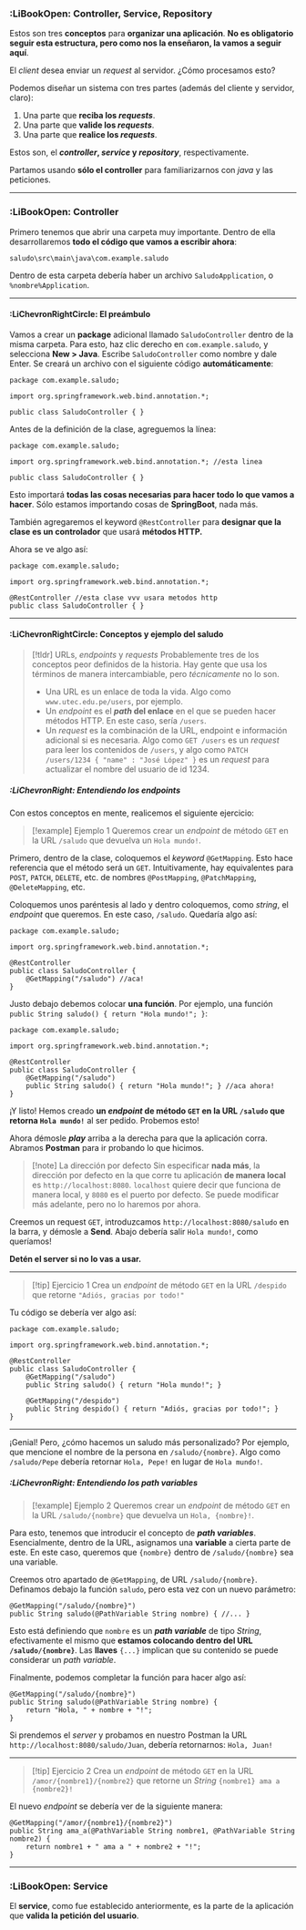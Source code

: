 ### :LiBookOpen: Controller, Service, Repository

Estos son tres **conceptos** para **organizar una aplicación**. **No es obligatorio seguir esta estructura, pero como nos la enseñaron, la vamos a seguir aquí**.

El *client* desea enviar un *request* al servidor. ¿Cómo procesamos esto?

Podemos diseñar un sistema con tres partes (además del cliente y servidor, claro):
1. Una parte que **reciba los *requests***.
2. Una parte que **valide los *requests***.
3. Una parte que **realice los *requests***.

Estos son, el ***controller*, *service* y *repository***, respectivamente.

Partamos usando **sólo el controller** para familiarizarnos con *java* y las peticiones.

---
### :LiBookOpen: Controller

Primero tenemos que abrir una carpeta muy importante. Dentro de ella desarrollaremos **todo el código que vamos a escribir ahora**:

```
saludo\src\main\java\com.example.saludo
```

Dentro de esta carpeta debería haber un archivo `SaludoApplication`, o `%nombre%Application`.

---
#### :LiChevronRightCircle: El preámbulo

Vamos a crear un **package** adicional llamado `SaludoController` dentro de la misma carpeta. Para esto, haz clic derecho en `com.example.saludo`, y selecciona **New > Java**. Escribe `SaludoController` como nombre y dale Enter. Se creará un archivo con el siguiente código **automáticamente**:

```
package com.example.saludo;  

import org.springframework.web.bind.annotation.*;
  
public class SaludoController { }
```

Antes de la definición de la clase, agreguemos la línea:

```
package com.example.saludo;  

import org.springframework.web.bind.annotation.*; //esta linea
  
public class SaludoController { }
```

Esto importará **todas las cosas necesarias para hacer todo lo que vamos a hacer**. Sólo estamos importando cosas de **SpringBoot**, nada más.

También agregaremos el keyword `@RestController` para **designar que la clase es un controlador** que usará **métodos HTTP.**

Ahora se ve algo así:

```
package com.example.saludo;

import org.springframework.web.bind.annotation.*;

@RestController //esta clase vvv usara metodos http
public class SaludoController { }
```

---
#### :LiChevronRightCircle: Conceptos y ejemplo del saludo

>[!tldr] URLs, *endpoints* y *requests*
>Probablemente tres de los conceptos peor definidos de la historia. Hay gente que usa los términos de manera intercambiable, pero *técnicamente* no lo son.
>- Una URL es un enlace de toda la vida. Algo como `www.utec.edu.pe/users`, por ejemplo.
>- Un *endpoint* es el ***path* del enlace** en el que se pueden hacer métodos HTTP. En este caso, sería `/users`.
>- Un *request* es la combinación de la URL, endpoint e información adicional si es necesaria. Algo como `GET /users` es un *request* para leer los contenidos de `/users`, y  algo como `PATCH /users/1234 { "name" : "José López" }` es un *request* para actualizar el nombre del usuario de id 1234.

##### :LiChevronRight: Entendiendo los *endpoints*

Con estos conceptos en mente, realicemos el siguiente ejercicio:

>[!example] Ejemplo 1
>Queremos crear un *endpoint* de método `GET` en la URL `/saludo` que devuelva un `Hola mundo!`.

Primero, dentro de la clase, coloquemos el *keyword* `@GetMapping`. Esto hace referencia que el método será un `GET`. Intuitivamente, hay equivalentes para `POST`, `PATCH`, `DELETE`, etc. de nombres `@PostMapping`, `@PatchMapping`, `@DeleteMapping`, etc.

Coloquemos unos paréntesis al lado y dentro coloquemos, como *string*, el *endpoint* que queremos. En este caso, `/saludo`. Quedaría algo así:

```
package com.example.saludo;  

import org.springframework.web.bind.annotation.*;

@RestController
public class SaludoController {
	@GetMapping("/saludo") //aca!
}
```

Justo debajo debemos colocar **una función**. Por ejemplo, una función `public String saludo() { return "Hola mundo!"; }`:

```
package com.example.saludo;  

import org.springframework.web.bind.annotation.*;

@RestController
public class SaludoController {
	@GetMapping("/saludo")
	public String saludo() { return "Hola mundo!"; } //aca ahora!
}
```

¡Y listo! Hemos creado **un *endpoint* de método `GET` en la URL `/saludo` que retorna `Hola mundo!`** al ser pedido. Probemos esto!

Ahora démosle ***play*** arriba a la derecha para que la aplicación corra. Abramos **Postman** para ir probando lo que hicimos.

>[!note] La dirección por defecto
>Sin especificar **nada más**, la dirección por defecto en la que corre tu aplicación **de manera local** es `http://localhost:8080`. `localhost` quiere decir que funciona de manera local, y `8080` es el puerto por defecto. Se puede modificar más adelante, pero no lo haremos por ahora.

Creemos un request `GET`, introduzcamos `http://localhost:8080/saludo` en la barra, y démosle a **Send**. Abajo debería salir `Hola mundo!`, como queríamos!

**Detén el server si no lo vas a usar.**

---

>[!tip] Ejercicio 1
>Crea un *endpoint* de método `GET` en la URL `/despido` que retorne `"Adiós, gracias por todo!"`

Tu código se debería ver algo así:

```
package com.example.saludo;  
  
import org.springframework.web.bind.annotation.*;  
  
@RestController  
public class SaludoController {  
    @GetMapping("/saludo")  
    public String saludo() { return "Hola mundo!"; }  
	
    @GetMapping("/despido")  
    public String despido() { return "Adiós, gracias por todo!"; }  
}
```

---

¡Genial! Pero, ¿cómo hacemos un saludo más personalizado? Por ejemplo, que mencione el nombre de la persona en `/saludo/{nombre}`. Algo como `/saludo/Pepe` debería retornar `Hola, Pepe!` en lugar de `Hola mundo!`.

##### :LiChevronRight: Entendiendo los *path variables*

>[!example] Ejemplo 2
>Queremos crear un *endpoint* de método `GET` en la URL `/saludo/{nombre}` que devuelva un `Hola, {nombre}!`.

Para esto, tenemos que introducir el concepto de ***path variables***. Esencialmente, dentro de la URL, asignamos una **variable** a cierta parte de este. En este caso, queremos que `{nombre}` dentro de `/saludo/{nombre}` sea una variable.

Creemos otro apartado de `@GetMapping`, de URL `/saludo/{nombre}`. Definamos debajo la función `saludo`, pero esta vez con un nuevo parámetro:

```
@GetMapping("/saludo/{nombre}")
public String saludo(@PathVariable String nombre) { //... }
```

Esto está definiendo que `nombre` es un ***path variable*** de tipo *String*, efectivamente el mismo que **estamos colocando dentro del URL `/saludo/{nombre}`**. Las **llaves** `{...}` implican que su contenido se puede considerar un *path variable*.

Finalmente, podemos completar la función para hacer algo así:

```
@GetMapping("/saludo/{nombre}")
public String saludo(@PathVariable String nombre) {
	return "Hola, " + nombre + "!";
}
```

Si prendemos el *server* y probamos en nuestro Postman la URL `http://localhost:8080/saludo/Juan`, debería retornarnos: `Hola, Juan!`

---

>[!tip] Ejercicio 2
>Crea un *endpoint* de método `GET` en la URL `/amor/{nombre1}/{nombre2}` que retorne un *String* `{nombre1} ama a {nombre2}!`

El nuevo *endpoint* se debería ver de la siguiente manera: 

```
@GetMapping("/amor/{nombre1}/{nombre2}")
public String ama_a(@PathVariable String nombre1, @PathVariable String nombre2) {
	return nombre1 + " ama a " + nombre2 + "!";
}
```

---
### :LiBookOpen: Service

El **service**, como fue establecido anteriormente, es la parte de la aplicación que **valida la petición del usuario**. 